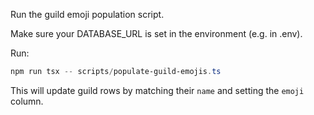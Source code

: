 Run the guild emoji population script.

Make sure your DATABASE_URL is set in the environment (e.g. in .env).

Run:

```powershell
npm run tsx -- scripts/populate-guild-emojis.ts
```

This will update guild rows by matching their `name` and setting the `emoji` column.
